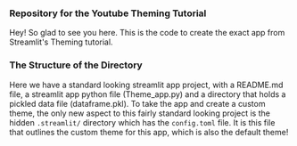 ### Repository for the Youtube Theming Tutorial

Hey! So glad to see you here. This is the code to create the exact app from
Streamlit's Theming tutorial.

### The Structure of the Directory
Here we have a standard looking streamlit app project, with a README.md file, a
streamlit app python file (Theme_app.py) and a directory that holds a pickled
data file (dataframe.pkl). To take the app and create a custom theme, the only new
aspect to this fairly standard looking project is the hidden `.streamlit/`
directory which has the `config.toml` file. It is this file that outlines the
custom theme for this app, which is also the default theme! 
